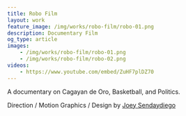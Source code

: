 ```yaml
---
title: Robo Film
layout: work
feature_image: /img/works/robo-film/robo-01.png
description: Documentary Film
og_type: article
images:
    - /img/works/robo-film/robo-01.png
    - /img/works/robo-film/robo-02.png
videos:
    - https://www.youtube.com/embed/ZuHF7plDZ70
---
```

A documentary on Cagayan de Oro, Basketball, and Politics.

Direction / Motion Graphics / Design by <a href="https://vimeo.com/japsendaydiego" target="_blank">Joey Sendaydiego</a>
